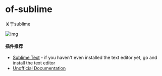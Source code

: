 # of-sublime

关于sublime

![img](https://github.com/elegantspirit/of-sublime/blob/master/sublime.jpg)

#### 插件推荐

- [Sublime Text](http://www.sublimetext.com/) - if you haven't even installed the text editor yet, go and install the text editor
- [Unofficial Documentation](http://docs.sublimetext.info/en/latest/index.html)
